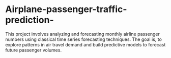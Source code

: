 # Airplane-passenger-traffic-prediction-
This project involves analyzing and forecasting monthly airline passenger numbers using classical time series forecasting techniques. The goal is, to explore patterns in air travel demand and build predictive models to forecast future passenger volumes.

